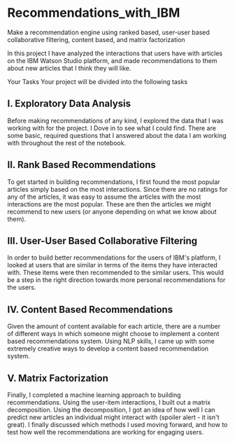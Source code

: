# Recommendations_with_IBM

Make a recommendation engine using ranked based, user-user based collaborative filtering, content based, and matrix factorization

In this project I have analyzed the interactions that users have with articles on the IBM Watson Studio platform, and made recommendations to them about new articles that I think they will like.

Your Tasks Your project will be divided into the following tasks

## I. Exploratory Data Analysis

Before making recommendations of any kind, I explored the data that I was working with for the project. I Dove in to see what I could find. There are some basic, required questions that I answered about the data I am working with throughout the rest of the notebook.

## II. Rank Based Recommendations

To get started in building recommendations, I first found the most popular articles simply based on the most interactions. Since there are no ratings for any of the articles, it was easy to assume the articles with the most interactions are the most popular. These are then the articles we might recommend to new users (or anyone depending on what we know about them).

## III. User-User Based Collaborative Filtering

In order to build better recommendations for the users of IBM's platform, I looked at users that are similar in terms of the items they have interacted with. These items were then recommended to the similar users. This would be a step in the right direction towards more personal recommendations for the users.

## IV. Content Based Recommendations

Given the amount of content available for each article, there are a number of different ways in which someone might choose to implement a content based recommendations system. Using NLP skills, I came up with some extremely creative ways to develop a content based recommendation system.

## V. Matrix Factorization

Finally, I completed a machine learning approach to building recommendations. Using the user-item interactions, I built out a matrix decomposition. Using the decomposition, I got an idea of how well I can predict new articles an individual might interact with (spoiler alert - it isn't great). I finally discussed which methods I used moving forward, and how to test how well the recommendations are working for engaging users.

